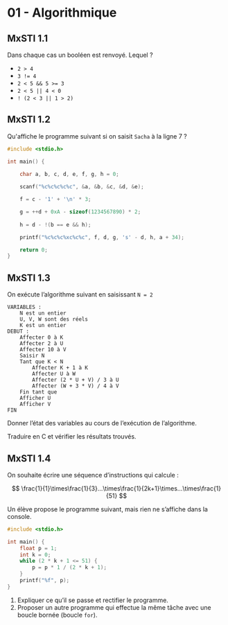 # 01 - Algorithmique

## MxSTI 1.1

Dans chaque cas un booléen est renvoyé. Lequel ?

+ `2 > 4`
+ `3 != 4`
+ `2 < 5 && 5 >= 3`
+ `2 < 5 || 4 < 0`
+ `! (2 < 3 || 1 > 2)`

## MxSTI 1.2

Qu'affiche le programme suivant si on saisit `Sacha` à la ligne 7 ?

```c linenums="1"
#include <stdio.h>

int main() {
    
    char a, b, c, d, e, f, g, h = 0;

    scanf("%c%c%c%c%c", &a, &b, &c, &d, &e);

    f = c - '1' + '\n' * 3;

    g = ++d + 0xA - sizeof(1234567890) * 2;
    
    h = d - !(b == e && h);

    printf("%c%c%c%xc%c%c", f, d, g, 's' - d, h, a + 34);

    return 0;
}
```

## MxSTI 1.3

On exécute l’algorithme suivant en saisissant `N = 2`

```
VARIABLES :
	N est un entier
	U, V, W sont des réels
	K est un entier
DEBUT :
	Affecter 0 à K
	Affecter 2 à U
	Affecter 10 à V
	Saisir N
	Tant que K < N
		Affecter K + 1 à K
		Affecter U à W
		Affecter (2 * U + V) / 3 à U
		Affecter (W + 3 * V) / 4 à V
	Fin tant que
	Afficher U
	Afficher V
FIN
```

Donner l’état des variables au cours de l’exécution de l’algorithme.

Traduire en C et vérifier les résultats trouvés.

## MxSTI 1.4

On souhaite écrire une séquence d’instructions qui calcule :

$$
\frac{1}{1}\times\frac{1}{3}...\times\frac{1}{2k+1}\times...\times\frac{1}{51}
$$

Un élève propose le programme suivant, mais rien ne s’affiche dans la console.

```c
#include <stdio.h>

int main() {
	float p = 1;
	int k = 0;
	while (2 * k + 1 <= 51) {
		p = p * 1 / (2 * k + 1);
	}
	printf("%f", p);
} 
```

1. Expliquer ce qu’il se passe et rectifier le programme.
2. Proposer un autre programme qui effectue la même tâche avec une boucle bornée (boucle `for`).